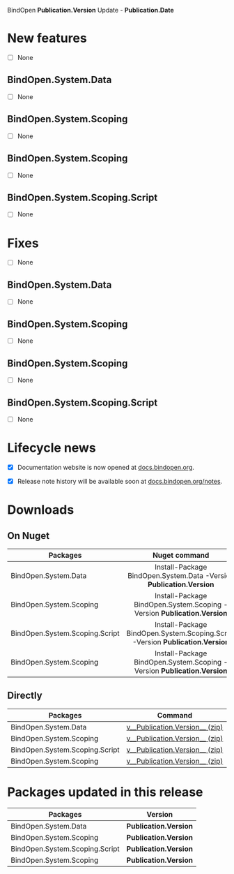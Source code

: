 BindOpen __Publication.Version__ Update - __Publication.Date__


# New features

- [ ] None

## BindOpen.System.Data

- [ ] None

## BindOpen.System.Scoping

- [ ] None

## BindOpen.System.Scoping

- [ ] None

## BindOpen.System.Scoping.Script

- [ ] None


# Fixes

- [ ] None

## BindOpen.System.Data

- [ ] None

## BindOpen.System.Scoping

- [ ] None

## BindOpen.System.Scoping

- [ ] None

## BindOpen.System.Scoping.Script

- [ ] None


# Lifecycle news

- [x] Documentation website is now opened at [docs.bindopen.org](https://docs.bindopen.org).
- [x] Release note history will be available soon at [docs.bindopen.org/notes](https://docs.bindopen.org/notes).


# Downloads

## On Nuget

| Packages                 |                                Nuget command                            |
|--------------------------|:-----------------------------------------------------------------------:|
| BindOpen.System.Data            | Install-Package BindOpen.System.Data -Version __Publication.Version__              |
| BindOpen.System.Scoping         | Install-Package BindOpen.System.Scoping -Version __Publication.Version__           |
| BindOpen.System.Scoping.Script | Install-Package BindOpen.System.Scoping.Script -Version __Publication.Version__   |
| BindOpen.System.Scoping | Install-Package BindOpen.System.Scoping -Version __Publication.Version__   |

## Directly

| Packages                 |                                      Command                            |
|--------------------------|:-----------------------------------------------------------------------:|
| BindOpen.System.Data            | [v__Publication.Version__ (zip)](https://storage.bindopen.org/releases/packages/bindopen.data/BindOpen.System.Data-__Publication.Version__.zip) |
| BindOpen.System.Scoping         | [v__Publication.Version__ (zip)](https://storage.bindopen.org/releases/packages/bindopen.extensions/BindOpen.System.Scoping-__Publication.Version__.zip) |
| BindOpen.System.Scoping.Script | [v__Publication.Version__ (zip)](https://storage.bindopen.org/releases/packages/bindopen.script/BindOpen.System.Scoping.Script-__Publication.Version__.zip) |
| BindOpen.System.Scoping | [v__Publication.Version__ (zip)](https://storage.bindopen.org/releases/packages/bindopen.scopes/BindOpen.System.Scoping-__Publication.Version__.zip) |


# Packages updated in this release

| Packages                 |         Version       |
|--------------------------|:---------------------:|
| BindOpen.System.Data            | __Publication.Version__   |
| BindOpen.System.Scoping         | __Publication.Version__   |
| BindOpen.System.Scoping.Script | __Publication.Version__   |
| BindOpen.System.Scoping | __Publication.Version__   |

